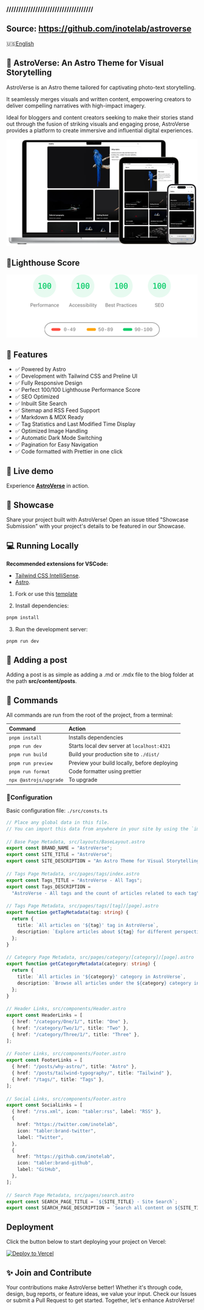 

### ////////////////////////////////////
## Source: https://github.com/inotelab/astroverse



🇺🇸[English](README.md)

## 🚀 **AstroVerse**: An Astro Theme for Visual Storytelling

AstroVerse is an Astro theme tailored for captivating photo-text storytelling.

It seamlessly merges visuals and written content, empowering creators to deliver compelling narratives with high-impact imagery.

Ideal for bloggers and content creators seeking to make their stories stand out through the fusion of striking visuals and engaging prose, AstroVerse provides a platform to create immersive and influential digital experiences.

<img src="public/screenshot.webp" alt="AstroVerse Screenshot" />

## 💯Lighthouse Score

<p align="center">
  <a href="https://pagespeed.web.dev/analysis?url=https%3A%2F%2Fverse-astro.vercel.app%2F">
    <img width="510" alt="AstroVerse Lighthouse Score" src="public/astroverse-lighthouse-score.svg">
  <a>
</p>

## 🎉 Features

- ✅ Powered by Astro
- ✅ Development with Tailwind CSS and Preline UI
- ✅ Fully Responsive Design
- ✅ Perfect 100/100 Lighthouse Performance Score
- ✅ SEO Optimized
- ✅ Inbuilt Site Search
- ✅ Sitemap and RSS Feed Support
- ✅ Markdown & MDX Ready
- ✅ Tag Statistics and Last Modified Time Display
- ✅ Optimized Image Handling
- ✅ Automatic Dark Mode Switching
- ✅ Pagination for Easy Navigation
- ✅ Code formatted with Prettier in one click

## 🎡 Live demo

Experience [**AstroVerse**](https://verse-astro.vercel.app) in action.

## 🌆 Showcase

Share your project built with AstroVerse! Open an issue titled "Showcase Submission" with your project's details to be featured in our Showcase.


## 💻 Running Locally

**Recommended extensions for VSCode:**

- [Tailwind CSS IntelliSense](https://marketplace.visualstudio.com/items?itemName=bradlc.vscode-tailwindcss).
- [Astro](https://marketplace.visualstudio.com/items?itemName=astro-build.astro-vscode).

1. Fork or use this [template](https://github.com/inotelab/astroverse)

2. Install dependencies:

```bash
pnpm install
```

3. Run the development server:

```bash
pnpm run dev
```

## 📄 Adding a post

Adding a post is as simple as adding a .md or .mdx file to the blog folder at the path **src/content/posts**.

## 🧞 Commands

All commands are run from the root of the project, from a terminal:

| Command           | Action                                       |
| :---------------- | :------------------------------------------- |
| `pnpm install`     | Installs dependencies                        |
| `pnpm run dev`     | Starts local dev server at `localhost:4321`  |
| `pnpm run build`   | Build your production site to `./dist/`      |
| `pnpm run preview` | Preview your build locally, before deploying |
| `pnpm run format`  | Code formatter using prettier                |
| `npx @astrojs/upgrade`  | To upgrade                |

### 🔧Configuration

Basic configuration file: `./src/consts.ts`

```ts
// Place any global data in this file.
// You can import this data from anywhere in your site by using the `import` keyword.

// Base Page Metadata, src/layouts/BaseLayout.astro
export const BRAND_NAME = "AstroVerse";
export const SITE_TITLE = "AstroVerse";
export const SITE_DESCRIPTION = "An Astro Theme for Visual Storytelling";

// Tags Page Metadata, src/pages/tags/index.astro
export const Tags_TITLE = "AstroVerse - All Tags";
export const Tags_DESCRIPTION =
  "AstroVerse - All tags and the count of articles related to each tag";

// Tags Page Metadata, src/pages/tags/[tag]/[page].astro
export function getTagMetadata(tag: string) {
  return {
    title: `All articles on '${tag}' tag in AstroVerse`,
    description: `Explore articles about ${tag} for different perspectives and in-depth analysis.`,
  };
}

// Category Page Metadata, src/pages/category/[category]/[page].astro
export function getCategoryMetadata(category: string) {
  return {
    title: `All articles in '${category}' category in AstroVerse`,
    description: `Browse all articles under the ${category} category in AstroVerse`,
  };
}

// Header Links, src/components/Header.astro
export const HeaderLinks = [
  { href: "/category/One/1/", title: "One" },
  { href: "/category/Two/1/", title: "Two" },
  { href: "/category/Three/1/", title: "Three" },
];

// Footer Links, src/components/Footer.astro
export const FooterLinks = [
  { href: "/posts/why-astro/", title: "Astro" },
  { href: "/posts/tailwind-typography/", title: "Tailwind" },
  { href: "/tags/", title: "Tags" },
];

// Social Links, src/components/Footer.astro
export const SocialLinks = [
  { href: "/rss.xml", icon: "tabler:rss", label: "RSS" },
  {
    href: "https://twitter.com/inotelab",
    icon: "tabler:brand-twitter",
    label: "Twitter",
  },
  {
    href: "https://github.com/inotelab",
    icon: "tabler:brand-github",
    label: "GitHub",
  },
];

// Search Page Metadata, src/pages/search.astro
export const SEARCH_PAGE_TITLE = `${SITE_TITLE} - Site Search`;
export const SEARCH_PAGE_DESCRIPTION = `Search all content on ${SITE_TITLE}`;
```


## Deployment

Click the button below to start deploying your project on Vercel:

[![Deploy to Vercel](https://vercel.com/button)](https://vercel.com/import/project?template=https://github.com/inotelab/astroverse)

## ✨ Join and Contribute

Your contributions make AstroVerse better! Whether it's through code, design, bug reports, or feature ideas, we value your input. Check our Issues or submit a Pull Request to get started. Together, let's enhance AstroVerse!
